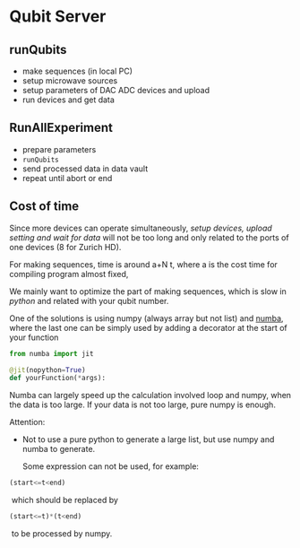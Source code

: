 # Qubit Server



## runQubits

- make sequences (in local PC)
- setup microwave sources
- setup parameters of DAC ADC devices and upload
- run devices and get data



## RunAllExperiment

- prepare parameters
- `runQubits`
- send processed data in data vault
- repeat until abort or end



## Cost of time

Since more devices can operate simultaneously, *setup devices, upload setting and wait for data* will not be too long and only related to the ports of one devices (8 for Zurich HD).

For making sequences, time is around a+N t, where a is the cost time for compiling program almost fixed, 





We mainly want to optimize the part of making sequences, which is slow in *python* and related with your qubit number. 

One of the solutions is using numpy (always array but not list) and [numba](https://numba.pydata.org/), where the last one can be simply used by adding a decorator at the start of your function

```python
from numba import jit

@jit(nopython=True)
def yourFunction(*args):
```

Numba can largely speed up the calculation involved loop and numpy, when the data is too large. If your data is not too large, pure numpy is enough. 



Attention: 

- Not to use a pure python to generate a large list, but use numpy and numba to generate.

  Some expression can not be used, for example:

```python
(start<=t<end)
```

​	which should be replaced by 

```python
(start<=t)*(t<end)
```

​	to be processed by numpy. 







